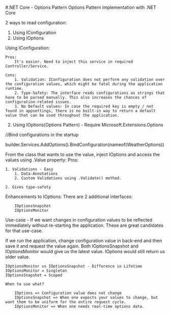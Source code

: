 #.NET Core - Options Pattern
Options Pattern implementation with .NET Core

2 ways to read configuration:
1. Using IConfiguration
2. Using IOptions

Using IConfiguration:

	Pros:
		It's easier. Need to inject this service in required Controller/Service.
	
	Cons:
		1. Validation: IConfiguration does not perform any validation over the configuration values, which might be fatal during the application runtime.
		2. Type-Safety: The interface reads configurations as strings that have to be parsed manually. This also increases the chances of configuration-related issues.
		3. No Default values: In case the required key is empty / not found in appsettings, there is no built-in way to return a default value that can be used throughout the application.
		
2. Using IOptions(Options Pattern) - Require Microsoft.Extensions.Options

//Bind configurations in the startup

builder.Services.AddOptions<WeatherOptions>().BindConfiguration(nameof(WeatherOptions))

From the class that wants to use the value, inject IOptions<Type> and access the values using .Value property:
Pros:

	1. Validations - Easy
		1. Data-Annotations
		2. Custom Validations using .Validate() method.
		
	2. Gives type-safety
	
Enhancements to IOptions:
	There are 2 additional interfaces:
		
		IOptionsSnapshot
		IOptionsMonitor

Use-case - If we want changes in configuration values to be reflected immediately without re-starting the application. These are great candidates for that use-case.
	
If we run the application, change configuration value in back-end and then save it and request the value again. Both IOptionsSnapshot and IOptionsMonitor would give us the latest value.
	IOptions would still return us older value.
	
    IOptionsMonitor vs IOptionsSnapshot - Difference in Lifetime
	IOptionsMonitor = Singleton
	IOptionsSnapshot = Scoped
	
    When to use what?
	
	    IOptions => Configuration value does not change
	    IOptionsSnapshot => When one expects your values to change, but want them to be uniform for the entire request cycle.
	    IOptionsMonitor => When one needs real-time options data.


	
	
